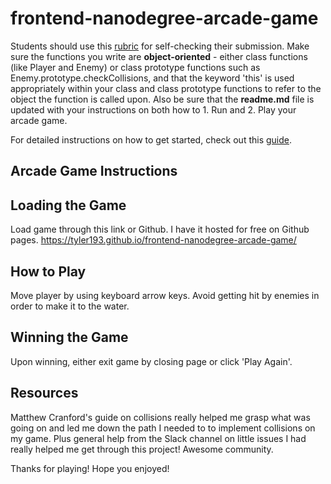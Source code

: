 frontend-nanodegree-arcade-game
===============================

Students should use this [rubric](https://review.udacity.com/#!/projects/2696458597/rubric) for self-checking their submission. Make sure the functions you write are **object-oriented** - either class functions (like Player and Enemy) or class prototype functions such as Enemy.prototype.checkCollisions, and that the keyword 'this' is used appropriately within your class and class prototype functions to refer to the object the function is called upon. Also be sure that the **readme.md** file is updated with your instructions on both how to 1. Run and 2. Play your arcade game.

For detailed instructions on how to get started, check out this [guide](https://docs.google.com/document/d/1v01aScPjSWCCWQLIpFqvg3-vXLH2e8_SZQKC8jNO0Dc/pub?embedded=true).


## Arcade Game Instructions

## Loading the Game
Load game through this link or Github. I have it hosted for free on Github pages.
https://tyler193.github.io/frontend-nanodegree-arcade-game/

## How to Play
Move player by using keyboard arrow keys. Avoid getting hit by enemies in order to make it to the water.

## Winning the Game
Upon winning, either exit game by closing page or click 'Play Again'.

## Resources 
Matthew Cranford's guide on collisions really helped me grasp what was going on and led me down the path I needed to to implement collisions on my game. Plus general help from the Slack channel on little issues I had really helped me get through this project! Awesome community.


Thanks for playing! Hope you enjoyed!
